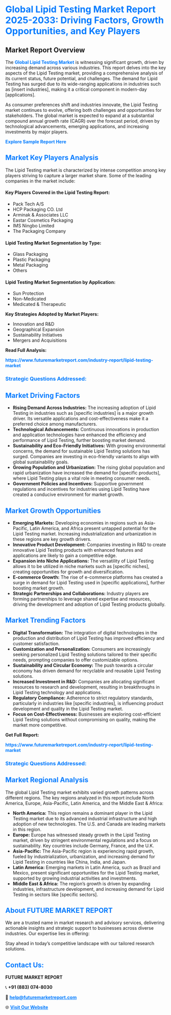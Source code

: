 <h1 style="color: #007BFF;">Global Lipid Testing Market Report 2025-2033: Driving Factors, Growth Opportunities, and Key Players</h1>

<section id="overview">
<h2>Market Report Overview</h2>
<p>The <a href="https://www.futuremarketreport.com/industry-report/lipid-testing-market" style="color: #007BFF; text-decoration: none;"><strong>Global Lipid Testing Market</strong></a> is witnessing significant growth, driven by increasing demand across various industries. This report delves into the key aspects of the Lipid Testing market, providing a comprehensive analysis of its current status, future potential, and challenges. The demand for Lipid Testing has surged due to its wide-ranging applications in industries such as [insert industries], making it a critical component in modern-day [applications].</p>
<p>As consumer preferences shift and industries innovate, the Lipid Testing market continues to evolve, offering both challenges and opportunities for stakeholders. The global market is expected to expand at a substantial compound annual growth rate (CAGR) over the forecast period, driven by technological advancements, emerging applications, and increasing investments by major players.</p>
</section>

<section id="overview">
<p><a href="https://www.futuremarketreport.com/request-sample/reportId=37535" style="color: #007BFF; text-decoration: none;"><strong>Explore Sample Report Here</strong></a></p>
</section>

<section id="key-players">
<h2 style="color: #007BFF;">Market Key Players Analysis</h2>
<p>The Lipid Testing market is characterized by intense competition among key players striving to capture a larger market share. Some of the leading companies in the market include:</p>
<h4>Key Players Covered in the Lipid Testing Report:</h4>
<ul><li>Pack Tech A/S</li><li>HCP Packaging CO. Ltd</li><li>Arminak &amp; Associates LLC</li><li>Eastar Cosmetics Packaging</li><li>IMS Ningbo Limited</li><li>The Packaging Company</li></ul>
<h4>Lipid Testing Market Segmentation by Type:</h4>
<ul><li>Glass Packaging</li><li>Plastic Packaging</li><li>Metal Packaging</li><li>Others</li></ul>

<h4>Lipid Testing Market Segmentation by Application:</h4>
<ul><li>Sun Protection</li><li>Non-Medicated</li><li>Medicated &amp; Therapeutic</li></ul>
<p><strong>Key Strategies Adopted by Market Players:</strong></p>
<ul>
<li>Innovation and R&D</li>
<li>Geographical Expansion</li>
<li>Sustainability Initiatives</li>
<li>Mergers and Acquisitions</li>
</ul>
</section>

<section>
<p><strong>Read Full Analysis: </strong></p><a href="https://www.futuremarketreport.com/industry-report/lipid-testing-market" style="color: #007BFF; text-decoration: none;"><strong>https://www.futuremarketreport.com/industry-report/lipid-testing-market</strong></a>
<h3 style="color: #007BFF;">Strategic Questions Addressed:</h3>
</section>

<section id="driving-factors">
<h2 style="color: #007BFF;">Market Driving Factors</h2>
<ul>
<li><strong>Rising Demand Across Industries:</strong> The increasing adoption of Lipid Testing in industries such as [specific industries] is a major growth driver. Its versatile applications and cost-effectiveness make it a preferred choice among manufacturers.</li>
<li><strong>Technological Advancements:</strong> Continuous innovations in production and application technologies have enhanced the efficiency and performance of Lipid Testing, further boosting market demand.</li>
<li><strong>Sustainability and Eco-Friendly Initiatives:</strong> With growing environmental concerns, the demand for sustainable Lipid Testing solutions has surged. Companies are investing in eco-friendly variants to align with global sustainability goals.</li>
<li><strong>Growing Population and Urbanization:</strong> The rising global population and rapid urbanization have increased the demand for [specific products], where Lipid Testing plays a vital role in meeting consumer needs.</li>
<li><strong>Government Policies and Incentives:</strong> Supportive government regulations and incentives for industries using Lipid Testing have created a conducive environment for market growth.</li>
</ul>
</section>

<section id="growth-opportunities">
<h2 style="color: #007BFF;">Market Growth Opportunities</h2>
<ul>
<li><strong>Emerging Markets:</strong> Developing economies in regions such as Asia-Pacific, Latin America, and Africa present untapped potential for the Lipid Testing market. Increasing industrialization and urbanization in these regions are key growth drivers.</li>
<li><strong>Innovative Product Development:</strong> Companies investing in R&D to create innovative Lipid Testing products with enhanced features and applications are likely to gain a competitive edge.</li>
<li><strong>Expansion into Niche Applications:</strong> The versatility of Lipid Testing allows it to be utilized in niche markets such as [specific niches], creating opportunities for growth and diversification.</li>
<li><strong>E-commerce Growth:</strong> The rise of e-commerce platforms has created a surge in demand for Lipid Testing used in [specific applications], further boosting market growth.</li>
<li><strong>Strategic Partnerships and Collaborations:</strong> Industry players are forming partnerships to leverage shared expertise and resources, driving the development and adoption of Lipid Testing products globally.</li>
</ul>
</section>

<section id="trending-factors">
<h2 style="color: #007BFF;">Market Trending Factors</h2>
<ul>
<li><strong>Digital Transformation:</strong> The integration of digital technologies in the production and distribution of Lipid Testing has improved efficiency and customer satisfaction.</li>
<li><strong>Customization and Personalization:</strong> Consumers are increasingly seeking personalized Lipid Testing solutions tailored to their specific needs, prompting companies to offer customizable options.</li>
<li><strong>Sustainability and Circular Economy:</strong> The push towards a circular economy has driven demand for recyclable and reusable Lipid Testing solutions.</li>
<li><strong>Increased Investment in R&D:</strong> Companies are allocating significant resources to research and development, resulting in breakthroughs in Lipid Testing technology and applications.</li>
<li><strong>Regulatory Compliance:</strong> Adherence to strict regulatory standards, particularly in industries like [specific industries], is influencing product development and quality in the Lipid Testing market.</li>
<li><strong>Focus on Cost-Effectiveness:</strong> Businesses are exploring cost-efficient Lipid Testing solutions without compromising on quality, making the market more competitive.</li>
</ul>
</section>

<section>
<p><strong>Get Full Report: </strong></p><a href="https://www.futuremarketreport.com/industry-report/lipid-testing-market" style="color: #007BFF; text-decoration: none;"><strong>https://www.futuremarketreport.com/industry-report/lipid-testing-market</strong></a>
<h3 style="color: #007BFF;">Strategic Questions Addressed:</h3>
</section>


<section id="regional-analysis">
<h2 style="color: #007BFF;">Market Regional Analysis</h2>
<p>The global Lipid Testing market exhibits varied growth patterns across different regions. The key regions analyzed in this report include North America, Europe, Asia-Pacific, Latin America, and the Middle East & Africa:</p>
<ul>
<li><strong>North America:</strong> This region remains a dominant player in the Lipid Testing market due to its advanced industrial infrastructure and high adoption of new technologies. The U.S. and Canada are leading markets in this region.</li>
<li><strong>Europe:</strong> Europe has witnessed steady growth in the Lipid Testing market, driven by stringent environmental regulations and a focus on sustainability. Key countries include Germany, France, and the U.K.</li>
<li><strong>Asia-Pacific:</strong> The Asia-Pacific region is experiencing rapid growth, fueled by industrialization, urbanization, and increasing demand for Lipid Testing in countries like China, India, and Japan.</li>
<li><strong>Latin America:</strong> Emerging markets in Latin America, such as Brazil and Mexico, present significant opportunities for the Lipid Testing market, supported by growing industrial activities and investments.</li>
<li><strong>Middle East & Africa:</strong> The region’s growth is driven by expanding industries, infrastructure development, and increasing demand for Lipid Testing in sectors like [specific sectors].</li>
</ul>
</section>

<footer>
<h2 style="color: #007BFF;">About FUTURE MARKET REPORT</h2>
<p>We are a trusted name in market research and advisory services, delivering actionable insights and strategic support to businesses across diverse industries. Our expertise lies in offering:</p>

<p>Stay ahead in today’s competitive landscape with our tailored research solutions.</p>

<h2 style="color: #007BFF;">Contact Us:</h2>
<p><strong>FUTURE MARKET REPORT</strong></p>
<p>📞 <strong>+91 (883) 074-8030</strong></p>
<p>📧 <strong><a href="mailto:help@futuremarketreport.com" style="color: #007BFF;">help@futuremarketreport.com</a></strong></p>
<p>🌐 <strong><a href="https://www.futuremarketreport.com/" style="color: #007BFF;">Visit Our Website</a></strong></p>
</footer>